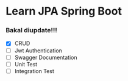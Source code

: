 # Learn JPA Spring Boot

### Bakal diupdate!!!

- [x] CRUD
- [ ] Jwt Authentication
- [ ] Swagger Documentation
- [ ] Unit Test
- [ ] Integration Test